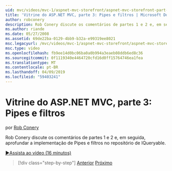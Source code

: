```yaml
---
uid: mvc/videos/mvc-1/aspnet-mvc-storefront/aspnet-mvc-storefront-part-3-pipes-and-filters
title: 'Vitrine do ASP.NET MVC, parte 3: Pipes e filtros | Microsoft Docs'
author: robconery
description: Rob Conery discute os comentários de partes 1 e 2 e, em seguida, aprofundar a implementação de Pipes e filtros no repositório de IQueryable.
ms.author: riande
ms.date: 05/27/2008
ms.assetid: 69de22ba-0129-4bb9-b32a-e99319ee8021
msc.legacyurl: /mvc/videos/mvc-1/aspnet-mvc-storefront/aspnet-mvc-storefront-part-3-pipes-and-filters
msc.type: video
ms.openlocfilehash: fb9ee14d0bc06ba0a0b994a3eaeb08ddb6ed8c36
ms.sourcegitcommit: 0f1119340e4464720cfd16d0ff15764746ea1fea
ms.translationtype: MT
ms.contentlocale: pt-BR
ms.lasthandoff: 04/09/2019
ms.locfileid: "59403241"
---
```

# <a name="aspnet-mvc-storefront-part-3-pipes-and-filters"></a>Vitrine do ASP.NET MVC, parte 3: Pipes e filtros

por [Rob Conery](https://github.com/robconery)

Rob Conery discute os comentários de partes 1 e 2 e, em seguida, aprofundar a implementação de Pipes e filtros no repositório de IQueryable.

[&#9654;Assista ao vídeo (16 minutos)](https://channel9.msdn.com/Blogs/ASP-NET-Site-Videos/aspnet-mvc-storefront-part-3-pipes-and-filters)

> [!div class="step-by-step"]
> [Anterior](aspnet-mvc-storefront-part-2-the-repository-pattern.md)
> [Próximo](aspnet-mvc-storefront-part-4-linq-to-sql-spike.md)
